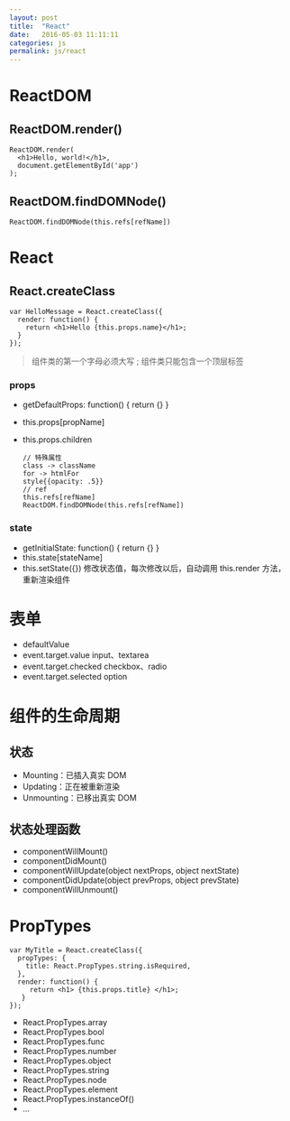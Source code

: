 ```yaml
---
layout: post
title:  "React"
date:   2016-05-03 11:11:11
categories: js
permalink: js/react
---
```



# ReactDOM

## ReactDOM.render()

    ReactDOM.render(
      <h1>Hello, world!</h1>,
      document.getElementById('app')
    );

## ReactDOM.findDOMNode()

    ReactDOM.findDOMNode(this.refs[refName])

# React

## React.createClass

    var HelloMessage = React.createClass({
      render: function() {
        return <h1>Hello {this.props.name}</h1>;
      }
    });

> 组件类的第一个字母必须大写 ; 组件类只能包含一个顶层标签

### props

* getDefaultProps: function() { return {} }
* this.props[propName]
* this.props.children

      // 特殊属性
      class -> className
      for -> htmlFor
      style{{opacity: .5}}
      // ref
      this.refs[refName]
      ReactDOM.findDOMNode(this.refs[refName])

### state

* getInitialState: function() { return {} }
* this.state[stateName]
* this.setState({}) 修改状态值，每次修改以后，自动调用 this.render 方法，重新渲染组件

#  表单

* defaultValue
* event.target.value      input、textarea
* event.target.checked    checkbox、radio
* event.target.selected   option

# 组件的生命周期

## 状态

* Mounting：已插入真实 DOM
* Updating：正在被重新渲染
* Unmounting：已移出真实 DOM

## 状态处理函数

* componentWillMount()
* componentDidMount()
* componentWillUpdate(object nextProps, object nextState)
* componentDidUpdate(object prevProps, object prevState)
* componentWillUnmount()

# PropTypes

    var MyTitle = React.createClass({
      propTypes: {
        title: React.PropTypes.string.isRequired,
      },
      render: function() {
         return <h1> {this.props.title} </h1>;
       }
    });

* React.PropTypes.array
* React.PropTypes.bool
* React.PropTypes.func
* React.PropTypes.number
* React.PropTypes.object
* React.PropTypes.string
* React.PropTypes.node
* React.PropTypes.element
* React.PropTypes.instanceOf()
* ...